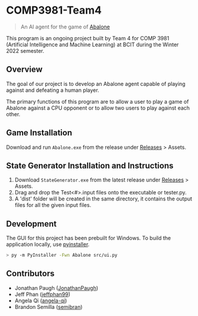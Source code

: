 # COMP3981-Team4
> An AI agent for the game of [Abalone](https://en.wikipedia.org/wiki/Abalone_(board_game))

This program is an ongoing project built by Team 4 for COMP 3981 (Artificial Intelligence and Machine Learning) at BCIT during the Winter 2022 semester.

## Overview
The goal of our project is to develop an Abalone agent capable of playing against and defeating a human player.

The primary functions of this program are to allow a user to play a game of Abalone against a CPU opponent or to allow two users to play against each other.

## Game Installation
Download and run `Abalone.exe` from the release under [Releases](https://github.com/JonathanPaugh/COMP3981-Team4/releases) > Assets.

## State Generator Installation and Instructions
1. Download `StateGenerator.exe` from the latest release under [Releases](https://github.com/JonathanPaugh/COMP3981-Team4/releases) > Assets.
2. Drag and drop the Test<#>.input files onto the executable or tester.py.
3. A 'dist' folder will be created in the same directory, it contains the output files for all the given input files.

## Development
The GUI for this project has been prebuilt for Windows. To build the application locally, use [pyinstaller](https://pypi.org/project/pyinstaller/).
```sh
> py -m PyInstaller -Fwn Abalone src/ui.py
```

## Contributors
- Jonathan Paugh ([JonathanPaugh](https://github.com/JonathanPaugh))
- Jeff Phan ([jeffphan99](https://github.com/jeffphan99))
- Angela Qi ([angela-qi](https://github.com/angela-qi))
- Brandon Semilla ([semibran](https://github.com/semibran))
